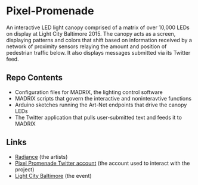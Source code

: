 # Pixel-Promenade
An interactive LED light canopy comprised of a matrix of over 10,000 LEDs on display at Light City Baltimore 2015. The canopy acts as a screen, displaying patterns and colors that shift based on information received by a network of proximity sensors relaying the amount and position of pedestrian traffic below. It also displays messages submitted via its Twitter feed.

## Repo Contents
* Configuration files for MADRIX, the lighting control software
* MADRIX scripts that govern the interactive and noninteravtive functions
* Arduino sketches running the Art-Net endpoints that drive the canopy LEDs
* The Twitter application that pulls user-submitted text and feeds it to MADRIX

## Links

 - [Radiance](http://radiance.lol/) (the artists)
 - [Pixel Promenade Twitter account](https://twitter.com/pixelpromenade) (the account used to interact with the project)
 - [Light City Baltimore](http://lightcity.org/ ) (the event)

